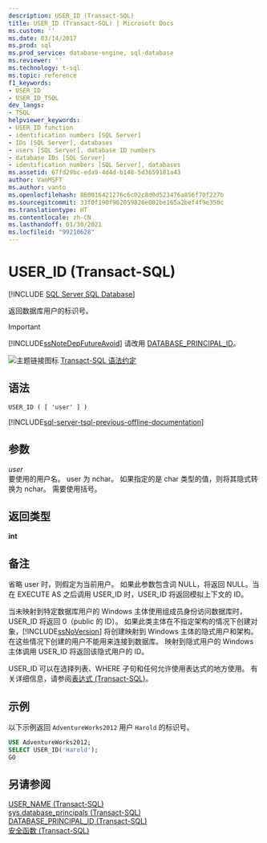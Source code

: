 ```yaml
---
description: USER_ID (Transact-SQL)
title: USER_ID (Transact-SQL) | Microsoft Docs
ms.custom: ''
ms.date: 03/14/2017
ms.prod: sql
ms.prod_service: database-engine, sql-database
ms.reviewer: ''
ms.technology: t-sql
ms.topic: reference
f1_keywords:
- USER_ID
- USER_ID_TSQL
dev_langs:
- TSQL
helpviewer_keywords:
- USER_ID function
- identification numbers [SQL Server]
- IDs [SQL Server], databases
- users [SQL Server], database ID numbers
- database IDs [SQL Server]
- identification numbers [SQL Server], databases
ms.assetid: 67fd29bc-eda9-4d4d-b148-5d3659181a43
author: VanMSFT
ms.author: vanto
ms.openlocfilehash: 860016421276c6c02c8d0d523476a856f70f227b
ms.sourcegitcommit: 33f0f190f962059826e002be165a2bef4f9e350c
ms.translationtype: HT
ms.contentlocale: zh-CN
ms.lasthandoff: 01/30/2021
ms.locfileid: "99210628"
---
```

# <a name="user_id-transact-sql"></a>USER_ID (Transact-SQL)
[!INCLUDE [SQL Server SQL Database](../../includes/applies-to-version/sql-asdb.md)]

  返回数据库用户的标识号。  
  
> [!IMPORTANT]  
>  [!INCLUDE[ssNoteDepFutureAvoid](../../includes/ssnotedepfutureavoid-md.md)] 请改用 [DATABASE_PRINCIPAL_ID](../../t-sql/functions/database-principal-id-transact-sql.md)。  
  
 ![主题链接图标](../../database-engine/configure-windows/media/topic-link.gif "“主题链接”图标") [Transact-SQL 语法约定](../../t-sql/language-elements/transact-sql-syntax-conventions-transact-sql.md)  
  
## <a name="syntax"></a>语法  
  
```syntaxsql
USER_ID ( [ 'user' ] )  
```  
  
[!INCLUDE[sql-server-tsql-previous-offline-documentation](../../includes/sql-server-tsql-previous-offline-documentation.md)]

## <a name="arguments"></a>参数
 *user*  
 要使用的用户名。 user 为 nchar。 如果指定的是 char 类型的值，则将其隐式转换为 nchar。 需要使用括号。  
  
## <a name="return-types"></a>返回类型  
 **int**  
  
## <a name="remarks"></a>备注  
 省略 user 时，则假定为当前用户。 如果此参数包含词 NULL，将返回 NULL。当在 EXECUTE AS 之后调用 USER_ID 时，USER_ID 将返回模拟上下文的 ID。  
  
 当未映射到特定数据库用户的 Windows 主体使用组成员身份访问数据库时，USER_ID 将返回 0（public 的 ID）。 如果此类主体在不指定架构的情况下创建对象，[!INCLUDE[ssNoVersion](../../includes/ssnoversion-md.md)] 将创建映射到 Windows 主体的隐式用户和架构。 在这些情况下创建的用户不能用来连接到数据库。 映射到隐式用户的 Windows 主体调用 USER_ID 将返回该隐式用户的 ID。  
  
 USER_ID 可以在选择列表、WHERE 子句和任何允许使用表达式的地方使用。 有关详细信息，请参阅[表达式 (Transact-SQL)](../../t-sql/language-elements/expressions-transact-sql.md)。  
  
## <a name="examples"></a>示例  
 以下示例返回 `AdventureWorks2012` 用户 `Harold` 的标识号。  
  
```sql
USE AdventureWorks2012;  
SELECT USER_ID('Harold');  
GO  
```  
  
## <a name="see-also"></a>另请参阅  
 [USER_NAME (Transact-SQL)](../../t-sql/functions/user-name-transact-sql.md)   
 [sys.database_principals (Transact-SQL)](../../relational-databases/system-catalog-views/sys-database-principals-transact-sql.md)   
 [DATABASE_PRINCIPAL_ID (Transact-SQL)](../../t-sql/functions/database-principal-id-transact-sql.md)   
 [安全函数 (Transact-SQL)](../../t-sql/functions/security-functions-transact-sql.md)  
  
  

